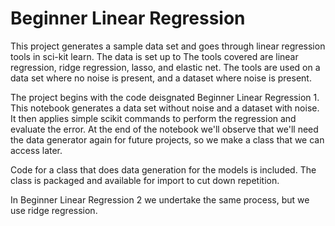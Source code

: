 # Beginner Linear Regression

This project generates a sample data set and goes through linear regression tools in sci-kit learn. The data is set up to  The tools covered are linear regression, ridge regression, lasso, and elastic net. The tools are used on a data set where no noise is present, and a dataset where noise is present.

The project begins with the code deisgnated Beginner Linear Regression 1. This notebook generates a data set without noise and a dataset with noise. It then applies simple scikit commands to perform the regression and evaluate the error. At the end of the notebook we'll observe that we'll need the data generator again for future projects, so we make a class that we can access later. 

Code for a class that does data generation for the models is included. The class is packaged and available for import to cut down repetition.

In Beginner Linear Regression 2 we undertake the same process, but we use ridge regression.
